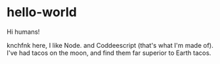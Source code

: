 # hello-world

Hi humans!

knchfnk here, I like Node. and Coddeescript (that's what I'm made of).<br>
I've had tacos on the moon, and find them far superior to Earth tacos.
